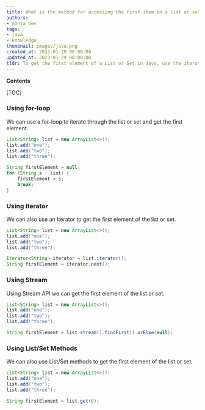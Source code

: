 ```yaml
---
title: What is the method for accessing the first item in a list or set?
authors:
- nanja_dev
tags:
- java
- knowledge
thumbnail: images/java.png
created_at: 2023-01-29 00:00:00
updated_at: 2023-01-29 00:00:00
tldr: To get the first element of a List or Set in Java, use the iterator() or listIterator() method.
---
```


**Contents**

[TOC]

### Using for-loop

We can use a for-loop to iterate through the list or set and get the first element.

```java
List<String> list = new ArrayList<>();
list.add("one");
list.add("two");
list.add("three");

String firstElement = null;
for (String s : list) {
    firstElement = s;
    break;
}
```

### Using Iterator

We can also use an Iterator to get the first element of the list or set.

```java
List<String> list = new ArrayList<>();
list.add("one");
list.add("two");
list.add("three");

Iterator<String> iterator = list.iterator();
String firstElement = iterator.next();
```

### Using Stream

Using Stream API we can get the first element of the list or set.

```java
List<String> list = new ArrayList<>();
list.add("one");
list.add("two");
list.add("three");

String firstElement = list.stream().findFirst().orElse(null);
```

### Using List/Set Methods

We can also use List/Set methods to get the first element of the list or set.

```java
List<String> list = new ArrayList<>();
list.add("one");
list.add("two");
list.add("three");

String firstElement = list.get(0);
```
